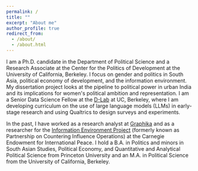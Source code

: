 ```yaml
---
permalink: /
title: ""
excerpt: "About me"
author_profile: true
redirect_from: 
  - /about/
  - /about.html
---
```


I am a Ph.D. candidate in the Department of Political Science and a Research Associate at the Center for the Politics of Development at the University of California, Berkeley. I focus on gender and politics in South Asia, political economy of development, and the information environment. My dissertation project looks at the pipeline to political power in urban India and its implications for women's political ambition and representation. I am a Senior Data Science Fellow at the [D-Lab](https://dlab.berkeley.edu/people/kamya-yadav) at UC, Berkeley, where I am developing curriculum on the use of large language models (LLMs) in early-stage research and using Qualtrics to design surveys and experiments.

In the past, I have worked as a research analyst at [Graphika](https://www.graphika.com/) and as a researcher for the [Information Environment Project](https://carnegieendowment.org/projects/information-environment-project?lang=en) (formerly known as Partnership on Countering Influence Operations) at the Carnegie Endowment for International Peace. I hold a B.A. in Politics and minors in South Asian Studies, Political Economy, and Quantitative and Analytical Political Science from Princeton University and an M.A. in Political Science from the University of California, Berkeley.
